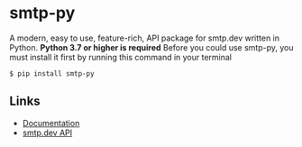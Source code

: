 # smtp-py
A modern, easy to use, feature-rich, API package for smtp.dev written in Python.
**Python 3.7 or higher is required**
Before you could use smtp-py, you must install it first by running this command in your terminal
```
$ pip install smtp-py
```
Links
------
- [Documentation](https://reno.gitbook.io/smtp-py)
- [smtp.dev API](https://smtp.dev/docs/api)
